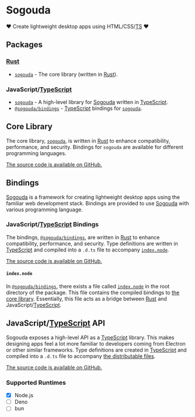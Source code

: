# Sogouda

♥ Create lightweight desktop apps using HTML/CSS/[TS](https://www.typescriptlang.org/) ♥

## Packages

### [Rust](https://www.rust-lang.org/learn)

* [`sogouda`](#core-library) - The core library (written in [Rust](https://www.rust-lang.org/learn)).

### JavaScript/[TypeScript](https://www.typescriptlang.org/)

* [`sogouda`](#javascripttypescript-api) - A high-level library for [Sogouda](#sogouda) written in [TypeScript](https://www.typescriptlang.org/).
* [`@sogouda/bindings`](#javascripttypescript-bindings) - [TypeScript](https://www.typescriptlang.org/) bindings for [`sogouda`](#core-library).

## Core Library

The core library, [`sogouda`](https://crates.io/crates/sogouda), is written in [Rust](https://www.rust-lang.org/learn) to enhance compatibility, performance, and security.
Bindings for `sogouda` are available for different programming languages.

[The source code is available on GitHub.](#sogouda)

## Bindings

[Sogouda](#sogouda) is a framework for creating lightweight desktop apps using the familiar web development stack.
Bindings are provided to use [Sogouda](#sogouda) with various programming language.

### JavaScript/[TypeScript](https://www.typescriptlang.org/) Bindings

The bindings, [`@sogouda/bindings`](https://npmjs.org/package/@sogouda/bindings), are written in [Rust](https://www.rust-lang.org/learn) to enhance compatibility, performance, and security.
Type definitions are written in [TypeScript](https://www.typescriptlang.org/) and compiled into a `.d.ts` file to accompany [`index.node`](https://github.com/sogouda/node-bindings#indexnode).

[The source code is available on GitHub.](https://github.com/sogouda/node-bindings)

#### `index.node`

In [`@sogouda/bindings`](#bindings), there exists a file called [`index.node`](https://github.com/sogouda/node-bindings/tree/release/index.node) in the root directory of the package.
This file contains the compiled bindings to [the core library](#core-library). Essentially, this file acts as a bridge between [Rust](https://www.rust-lang.org/learn) and JavaScript/[TypeScript](https://www.typescriptlang.org/).


## JavaScript/[TypeScript](https://www.typescriptlang.org/) API

Sogouda exposes a high-level API as a [TypeScript](https://www.typescriptlang.org/) library.
This makes designing apps feel a lot more familiar to developers coming from Electron or other similar frameworks.
Type definitions are created in [TypeScript](https://www.typescriptlang.org/) and compiled into a `.d.ts` file to accompany [the distributable files](https://github.com/sogouda/node-sogouda/tree/release/dist).

[The source code is available on GitHub.](https://github.com/sogouda/node-sogouda)

### Supported Runtimes

* [x] Node.js
* [ ] Deno
* [ ] bun
